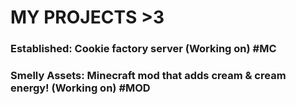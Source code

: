# MY PROJECTS >3


### Established: Cookie factory server (Working on) #MC 
### Smelly Assets: Minecraft mod that adds cream & cream energy! (Working on) #MOD 
